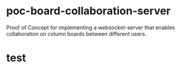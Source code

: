 # poc-board-collaboration-server

Proof of Concept for implementing a websocket-server that enables collaboration on column boards between different users.

# test

